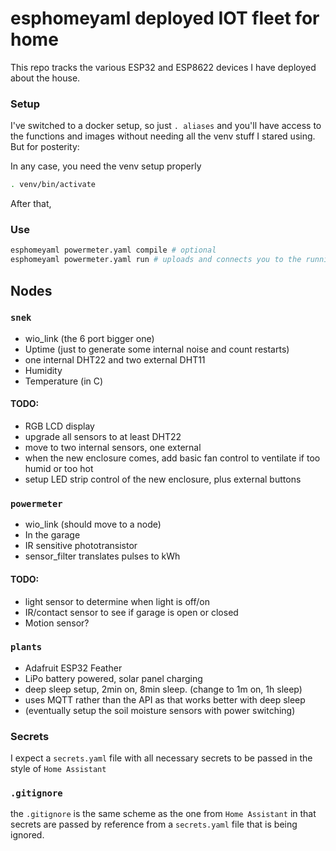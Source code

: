 # esphomeyaml deployed IOT fleet for home

This repo tracks the various ESP32 and ESP8622 devices I have deployed about the 
house.

### Setup

I've switched to a docker setup, so just `. aliases` and you'll have access to the functions and images 
without needing all the venv stuff I stared using. But for posterity:

In any case, you need the venv setup properly
```bash
. venv/bin/activate
```
After that,  

### Use
```bash
esphomeyaml powermeter.yaml compile # optional
esphomeyaml powermeter.yaml run # uploads and connects you to the running node
```

## Nodes

### `snek`
* wio_link (the 6 port bigger one)
* Uptime (just to generate some internal noise and count restarts)
* one internal DHT22 and two external DHT11
* Humidity 
* Temperature (in C)

#### TODO:
* RGB LCD display
* upgrade all sensors to at least DHT22
* move to two internal sensors, one external
* when the new enclosure comes, add basic fan control to ventilate if too humid or too hot
* setup LED strip control of the new enclosure, plus external buttons

### `powermeter`
* wio_link (should move to a node)
* In the garage
* IR sensitive phototransistor
* sensor_filter translates pulses to kWh

#### TODO:
* light sensor to determine when light is off/on
* IR/contact sensor to see if garage is open or closed
* Motion sensor?

### `plants`
* Adafruit ESP32 Feather
* LiPo battery powered, solar panel charging
* deep sleep setup, 2min on, 8min sleep. (change to 1m on, 1h sleep)
* uses MQTT rather than the API as that works better with deep sleep
* (eventually setup the soil moisture sensors with power switching)

### Secrets

I expect a `secrets.yaml` file with all necessary secrets to be passed in the 
style of `Home Assistant`

### `.gitignore`

the `.gitignore` is the same scheme as the one from `Home Assistant` in that secrets are 
passed by reference from a `secrets.yaml` file that is being ignored.
